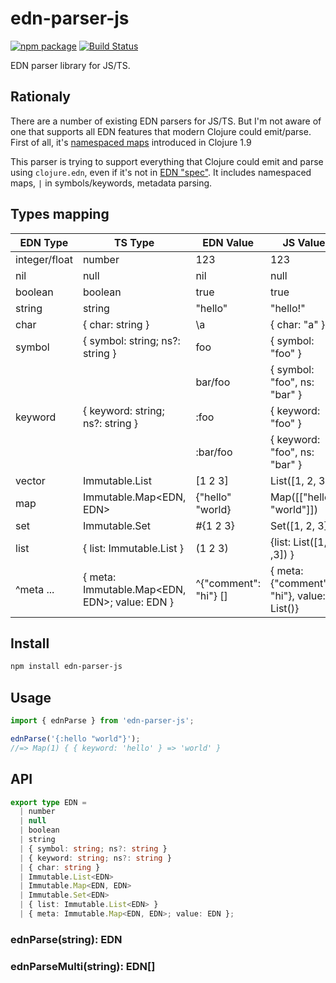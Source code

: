 # edn-parser-js

[![npm package][npm-img]][npm-url]
[![Build Status][build-img]][build-url]

EDN parser library for JS/TS.

## Rationaly

There are a number of existing EDN parsers for JS/TS. But I'm not aware of one that supports all EDN features that modern Clojure could emit/parse. First of all, it's [namespaced maps](https://clojure.org/reference/reader#_maps) introduced in Clojure 1.9

This parser is trying to support everything that Clojure could emit and parse using `clojure.edn`, even if it's not in [EDN "spec"](https://github.com/edn-format/edn). It includes namespaced maps, `|` in symbols/keywords, metadata parsing.

## Types mapping

| EDN Type      | TS Type                                       | EDN Value             | JS Value                                  |
| ------------- | --------------------------------------------- | --------------------- | ----------------------------------------- |
| integer/float | number                                        | 123                   | 123                                       |
| nil           | null                                          | nil                   | null                                      |
| boolean       | boolean                                       | true                  | true                                      |
| string        | string                                        | "hello"               | "hello!"                                  |
| char          | { char: string }                              | \a                    | { char: "a" }                             |
| symbol        | { symbol: string; ns?: string }               | foo                   | { symbol: "foo" }                         |
|               |                                               | bar/foo               | { symbol: "foo", ns: "bar" }              |
| keyword       | { keyword: string; ns?: string }              | :foo                  | { keyword: "foo" }                        |
|               |                                               | :bar/foo              | { keyword: "foo", ns: "bar" }             |
| vector        | Immutable.List<EDN>                           | [1 2 3]               | List([1, 2, 3])                           |
| map           | Immutable.Map<EDN, EDN>                       | {"hello" "world}      | Map([["hello", "world"]])                 |
| set           | Immutable.Set<EDN>                            | #{1 2 3}              | Set([1, 2, 3])                            |
| list          | { list: Immutable.List<EDN> }                 | (1 2 3)               | {list: List([1, 2 ,3]) }                  |
| ^meta ...     | { meta: Immutable.Map<EDN, EDN>; value: EDN } | ^{"comment": "hi"} [] | { meta: {"comment": "hi"}, value: List()} |

## Install

```bash
npm install edn-parser-js
```

## Usage

```ts
import { ednParse } from 'edn-parser-js';

ednParse('{:hello "world"}');
//=> Map(1) { { keyword: 'hello' } => 'world' }
```

## API

```ts
export type EDN =
  | number
  | null
  | boolean
  | string
  | { symbol: string; ns?: string }
  | { keyword: string; ns?: string }
  | { char: string }
  | Immutable.List<EDN>
  | Immutable.Map<EDN, EDN>
  | Immutable.Set<EDN>
  | { list: Immutable.List<EDN> }
  | { meta: Immutable.Map<EDN, EDN>; value: EDN };
```

### ednParse(string): EDN

### ednParseMulti(string): EDN[]

[build-img]: https://github.com/prepor/edn-parser-js/actions/workflows/release.yml/badge.svg
[build-url]: https://github.com/prepor/edn-parser-js/actions/workflows/release.yml
[npm-img]: https://img.shields.io/npm/v/edn-parser-js
[npm-url]: https://www.npmjs.com/package/edn-parser-js
